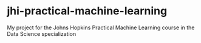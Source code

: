 # jhi-practical-machine-learning
My project for the Johns Hopkins Practical Machine Learning course in the Data Science specialization
